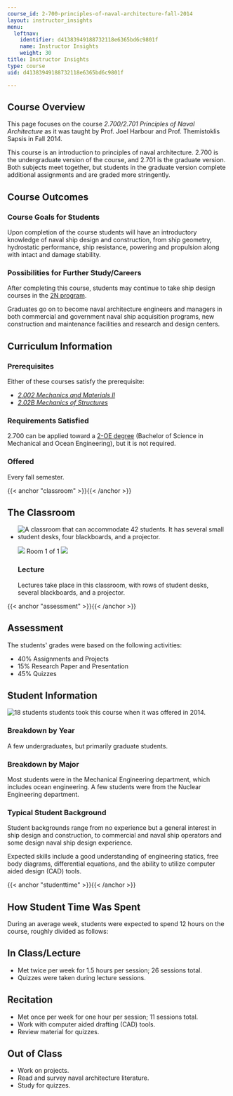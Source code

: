 ```yaml
---
course_id: 2-700-principles-of-naval-architecture-fall-2014
layout: instructor_insights
menu:
  leftnav:
    identifier: d41383949188732118e6365bd6c9801f
    name: Instructor Insights
    weight: 30
title: Instructor Insights
type: course
uid: d41383949188732118e6365bd6c9801f

---
```


Course Overview
---------------

This page focuses on the course _2.700/2.701 Principles of Naval Architecture_ as it was taught by Prof. Joel Harbour and Prof. Themistoklis Sapsis in Fall 2014.

This course is an introduction to principles of naval architecture. 2.700 is the undergraduate version of the course, and 2.701 is the graduate version. Both subjects meet together, but students in the graduate version complete additional assignments and are graded more stringently.

Course Outcomes
---------------

### Course Goals for Students

Upon completion of the course students will have an introductory knowledge of naval ship design and construction, from ship geometry, hydrostatic performance, ship resistance, powering and propulsion along with intact and damage stability.

### Possibilities for Further Study/Careers

After completing this course, students may continue to take ship design courses in the [2N program](https://2n.mit.edu/).

Graduates go on to become naval architecture engineers and managers in both commercial and government naval ship acquisition programs, new construction and maintenance facilities and research and design centers.

Curriculum Information
----------------------

### Prerequisites

Either of these courses satisfy the prerequisite:

*   [_2.002 Mechanics and Materials II_](/courses/2-002-mechanics-and-materials-ii-spring-2004/)
*   [_2.02B Mechanics of Structures_](http://student.mit.edu/catalog/m2a.html#2.02B)

### Requirements Satisfied

2.700 can be applied toward a [2-OE degree](http://catalog.mit.edu/degree-charts/mechanical-ocean-engineering-course-2-oe/) (Bachelor of Science in Mechanical and Ocean Engineering), but it is not required.

### Offered

Every fall semester.

{{< anchor "classroom" >}}{{< /anchor >}}

The Classroom
-------------

*   ![A classroom that can accommodate 42 students. It has several small student desks, four blackboards, and a projector.](/coursemedia/2-700-principles-of-naval-architecture-fall-2014/b64ed319a9926a7cfca6f6b6b1e2f74c_2-700_classroom-1.jpg)
    
    ![](/images/educator/classroom_prev_dim.png) Room 1 of 1 ![](/images/educator/classroom_next_dim.png)
    
    ### Lecture
    
    Lectures take place in this classroom, with rows of student desks, several blackboards, and a projector.
    

{{< anchor "assessment" >}}{{< /anchor >}}

Assessment
----------

The students' grades were based on the following activities:

- 40% Assignments and Projects
- 15% Research Paper and Presentation
- 45% Quizzes

Student Information
-------------------

![18 students students took this course when it was offered in 2014.](/coursemedia/2-700-principles-of-naval-architecture-fall-2014/08fb06f49036fd3413721663d1f0d8e5_2-700_stat-students.png)

### Breakdown by Year

A few undergraduates, but primarily graduate students.

### Breakdown by Major

Most students were in the Mechanical Engineering department, which includes ocean engineering. A few students were from the Nuclear Engineering department.

### Typical Student Background

Student backgrounds range from no experience but a general interest in ship design and construction, to commercial and naval ship operators and some design naval ship design experience.

Expected skills include a good understanding of engineering statics, free body diagrams, differential equations, and the ability to utilize computer aided design (CAD) tools.

{{< anchor "studenttime" >}}{{< /anchor >}}

How Student Time Was Spent
--------------------------

During an average week, students were expected to spend 12 hours on the course, roughly divided as follows:

In Class/Lecture
----------------

*   Met twice per week for 1.5 hours per session; 26 sessions total.
*   Quizzes were taken during lecture sessions.

Recitation
----------

*   Met once per week for one hour per session; 11 sessions total.
*   Work with computer aided drafting (CAD) tools.
*   Review material for quizzes.

Out of Class
------------

*   Work on projects.
*   Read and survey naval architecture literature.
*   Study for quizzes.